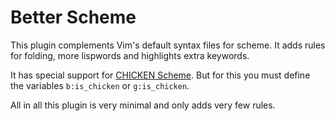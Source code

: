 # Better Scheme

This plugin complements Vim's default syntax files for scheme. It adds
rules for folding, more lispwords and highlights extra keywords.

It has special support for [CHICKEN Scheme](http://call-cc.org). But for
this you must define the variables `b:is_chicken` or `g:is_chicken`.

All in all this plugin is very minimal and only adds very few rules.
